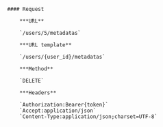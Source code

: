     #### Request

        ***URL**

        `/users/5/metadatas`

        ***URL template**

        `/users/{user_id}/metadatas`

        ***Method**

        `DELETE`

        ***Headers**

        `Authorization:Bearer{token}`
        `Accept:application/json`
        `Content-Type:application/json;charset=UTF-8`
